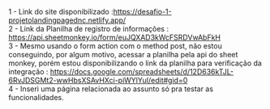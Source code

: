 1 - Link do site disponibilizado :https://desafio-1-projetolandingpagednc.netlify.app/<br>
2 - Link da Planilha de registro de informações : https://api.sheetmonkey.io/form/euJQXAD3kWcFSRDVwAbFkH<br>
3 - Mesmo usando o form action com o method post, não estou conseguindo, por algum motivo, acessar a planilha pela api do sheet monkey, porém estou disponibilizando o link da planilha para verificação da integração : https://docs.google.com/spreadsheets/d/12D636kTJL-6RvJDSGMt2-wwHbsXSAvHXci-piWYlYuI/edit#gid=0<br>
4 - Inseri uma página relacionada ao assunto só pra testar as funcionalidades.
